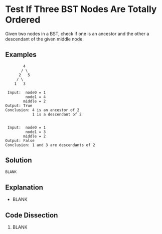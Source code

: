 # Test If Three BST Nodes Are Totally Ordered
Given two nodes in a BST, check if one is an ancestor and the other a descendant of the given middle node.

## Examples
```
        4
       / \
      2   5
     / \
    1   3

 Input:  node0 = 1
         node1 = 4
        middle = 2
Output: True
Conclusion: 4 is an ancestor of 2
            1 is a descendant of 2


 Input:  node0 = 1
         node1 = 3
        middle = 2
Output: False
Conclusion: 1 and 3 are descendants of 2
```

## Solution
```python
BLANK
```

## Explanation
* BLANK

## Code Dissection
1. BLANK